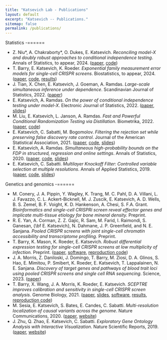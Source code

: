 ```yaml
---
title: "Katsevich Lab - Publications"
layout: default
excerpt: "Katsevich -- Publications."
sitemap: false
permalink: /publications/
---
```


Statistics
-======

- Z. Niu\*, A. Chakraborty\*, O. Dukes, E. Katsevich. *Reconciling model-X and doubly robust approaches to conditional independence testing*. Annals of Statistics, to appear, 2024. ([paper](https://arxiv.org/abs/2211.14698), [code](https://github.com/Katsevich-Lab/symcrt-manuscript))
- T. Barry, E. Katsevich, K. Roeder. *Exponential family measurement error models for single-cell CRISPR screens*. Biostatistics, to appear, 2024. ([paper](https://arxiv.org/abs/2201.01879), [code](https://github.com/timothy-barry/glmeiv-manuscript), [results](https://upenn.box.com/v/glmeiv-files-v1))
- J. Tian, X. Chen, E. Katsevich, J. Goeman, A. Ramdas. *Large-scale simultaneous inference under dependence*. Scandinavian Journal of Statistics, 2022. ([paper](https://doi.org/10.1111/sjos.12614))
- E. Katsevich, A. Ramdas. *On the power of conditional independence testing under model-X*. Electronic Journal of Statistics, 2022. ([paper](https://arxiv.org/abs/2005.05506), [slides](https://ekatsevi.github.io/files/Katsevich_JSM_2020.pdf))
- M. Liu, E. Katsevich, L. Janson, A. Ramdas. *Fast and Powerful Conditional Randomization Testing via Distillation*. Biometrika, 2022. ([paper](https://arxiv.org/abs/2006.03980), [code](https://github.com/moleibobliu/Distillation-CRT))
- E. Katsevich, C. Sabatti, M. Bogomolov. *Filtering the rejection set while preserving false discovery rate control*. Journal of the American Statistical Association, 2021. ([paper](https://arxiv.org/abs/1809.01792),  [code](https://github.com/ekatsevi/Focused-BH), [slides](http://ekatsevi.github.io/files/FocusedBH_slides.pdf))
- E. Katsevich, A. Ramdas. *Simultaneous high-probability bounds on the FDP in structured, regression and online settings*. Annals of Statistics, 2020. ([paper](https://arxiv.org/abs/1803.06790), [code](https://github.com/ekatsevi/simultaneous-fdp), [slides](http://ekatsevi.github.io/files/FDP_bound_slides.pdf))
- E. Katsevich, C. Sabatti. *Multilayer Knockoff Filter: Controlled variable selection at multiple resolutions*. Annals of Applied Statistics, 2019. ([paper](https://projecteuclid.org/euclid.aoas/1554861639),  [code](https://ekatsevi.github.io/files/multilayer_knockoff_filter.zip), [slides](http://ekatsevi.github.io/files/MKF_slides.pdf))

Genetics and genomics
-======

- M. Conery, J. A. Pippin, Y. Wagley, K. Trang, M. C. Pahl, D. A. Villani, L. J. Favazzo, C. L. Ackert-Bicknell, M. J. Zuscik, E. Katsevich, A. D. Wells, B. S. Zemel, B. F. Voight, K. D. Hankenson, A. Chesi, S. F.A. Grant. *Bioinformatics and single-cell CRISPRi screen reveal effector genes and implicate multi-tissue etiology for bone mineral density.* Preprint.
- R. E. Yan, A. Corman, Z. Z. Gajic, R. Sam, M. Farid, I. Raimondi, S. Ganesan, {\bf E. Katsevich}, N. Dahmane, J. P. Greenfield, and N. E. Sanjana. *Pooled CRISPR screens with joint single-cell chromatin accessibility and transcriptome profiling.* Preprint.
- T. Barry, K. Mason, K. Roeder, E. Katsevich. *Robust differential expression testing for single-cell CRISPR screens at low multiplicity of infection.* Preprint. ([paper](https://doi.org/10.1101/2023.05.15.540875), [software](https://katsevich-lab.github.io/sceptre/), [reproduction code](https://github.com/Katsevich-Lab/sceptre2-manuscript))
-  J. A. Morris,  Z. Daniloski,  J. Domingo, T. Barry, M. Ziosi,  D. A. Glinos, S. Hao,  E. Mimitou,  P. Smibert,  K. Roeder,  E. Katsevich,  T. Lappalainen,  N. E. Sanjana. *Discovery of target genes and pathways of blood trait loci using pooled CRISPR screens and single cell RNA sequencing*. Science, 2023. ([paper](https://doi.org/10.1101/2021.04.07.438882))
- T. Barry, X. Wang, J. A. Morris, K. Roeder, E. Katsevich. *SCEPTRE improves calibration and sensitivity in single-cell CRISPR screen analysis*. Genome Biology, 2021. ([paper](https://genomebiology.biomedcentral.com/articles/10.1186/s13059-021-02545-2), [slides](https://ekatsevi.github.io/files/SCEPTRE_slides.pdf), [software](https://katsevich-lab.github.io/sceptre/), [results](https://upenn.box.com/v/sceptre-files-v8), [reproduction code](https://github.com/Katsevich-Lab/sceptre-manuscript))
- M. Sesia, E. Katsevich, S. Bates, E. Candes, C. Sabatti. *Multi-resolution localization of causal variants across the genome*. Nature Communications, 2020. ([paper](https://www.nature.com/articles/s41467-020-14791-2), [website](https://msesia.github.io/knockoffzoom/))
- J. Zhu, Q. Zhao, E. Katsevich, C. Sabatti. *Exploratory Gene Ontology Analysis with Interactive Visualization*. Nature Scientific Reports, 2019. ([paper](https://www.nature.com/articles/s41598-019-42178-x), [website](http://aegis.stanford.edu/))

